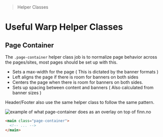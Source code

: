 > Helper Classes

# Useful Warp Helper Classes

## Page Container

The `.page-container` helper class job is to normalize page behavior across the pages/sites, most pages should be set up with this.

- Sets a max-width for the page ( This is dictated by the banner formats )
- Left aligns the page if there is room for banners on both sides
- Centers the page when there is room for banners on both sides.
- Sets up spacing between content and banners ( Also calculated from banner sizes )

Header/Footer also use the same helper class to follow the same pattern.

<example-container>
  <div class="flex justify-center">
    <img src="/foundations/page-container.png" class="object-cover" alt="example of what page-container does as an overlay on top of finn.no" />
  </div>
</example-container>

```html
<main class="page-container">
  <!-- ... -->
</main>
```